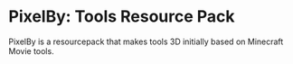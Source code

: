 # PixelBy: Tools Resource Pack
PixelBy is a resourcepack that makes tools 3D initially based on Minecraft Movie tools.
